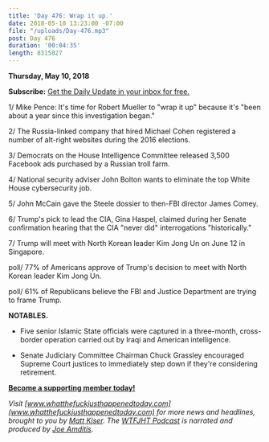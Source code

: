 ```yaml
---
title: 'Day 476: Wrap it up.'
date: 2018-05-10 13:23:00 -07:00
file: "/uploads/Day-476.mp3"
post: Day 476
duration: '00:04:35'
length: 8315827
---
```


**Thursday, May 10, 2018**

**Subscribe:** [Get the Daily Update in your inbox for free.](https://whatthefuckjusthappenedtoday.com/subscribe/)

1/ Mike Pence: It's time for Robert Mueller to "wrap it up" because it's "been about a year since this investigation began."

2/ The Russia-linked company that hired Michael Cohen registered a number of alt-right websites during the 2016 elections.

3/ Democrats on the House Intelligence Committee released 3,500 Facebook ads purchased by a Russian troll farm.

4/ National security adviser John Bolton wants to eliminate the top White House cybersecurity job.

5/ John McCain gave the Steele dossier to then-FBI director James Comey.

6/ Trump's pick to lead the CIA, Gina Haspel, claimed during her Senate confirmation hearing that the CIA "never did" interrogations "historically."

7/ Trump will meet with North Korean leader Kim Jong Un on June 12 in Singapore.

poll/ 77% of Americans approve of Trump's decision to meet with North Korean leader Kim Jong Un.

poll/ 61% of Republicans believe the FBI and Justice Department are trying to frame Trump.

**NOTABLES.**

* Five senior Islamic State officials were captured in a three-month, cross-border operation carried out by Iraqi and American intelligence.

* Senate Judiciary Committee Chairman Chuck Grassley encouraged Supreme Court justices to immediately step down if they're considering retirement.

**[Become a supporting member today!](https://whatthefuckjusthappenedtoday.com/membership/?utm_source=2017\+Donors&utm_campaign=8dccd905d9-&utm_medium=email&utm_term=0_3bd36f654c-8dccd905d9-169730397)**

*Visit [www.whatthefuckjusthappenedtoday.com](www.whatthefuckjusthappenedtoday.com) for more news and headlines, brought to you by [Matt Kiser](https://twitter.com/Matt_Kiser). The [WTFJHT Podcast](https://whatthefuckjusthappenedtoday.com/podcasts/) is narrated and produced by [Joe Amditis](https://twitter.com/jsamditis).*